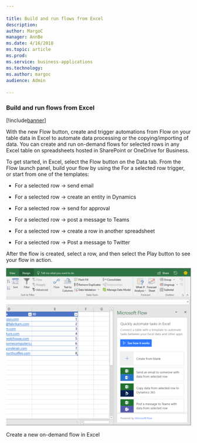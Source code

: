 ```yaml
---

title: Build and run flows from Excel
description: 
author: MargoC
manager: AnnBe
ms.date: 4/16/2018
ms.topic: article
ms.prod: 
ms.service: business-applications
ms.technology: 
ms.author: margoc
audience: Admin

---
```

### Build and run flows from Excel

[!include[banner](../../includes/banner.md)]




With the new Flow button, create and trigger automations from Flow on your table
data in Excel to automate data processing or the copying/importing of data. You
can create and run on-demand flows for selected rows in any Excel table on
spreadsheets hosted in SharePoint or OneDrive for Business.

To get started, in Excel, select the Flow button on the Data tab. From the Flow
launch panel, build your flow by using the For a selected row trigger, or start
from one of the templates:

-   For a selected row -\> send email

-   For a selected row -\> create an entity in Dynamics

-   For a selected row -\> send for approval

-   For a selected row -\> post a message to Teams

-   For a selected row -\> create a row in another spreadsheet

-   For a selected row -\> Post a message to Twitter

After the flow is created, select a row, and then select the Play button to see
your flow in action.

![A screenshot of Excel, showing how to create a new on-demand flow ](media/build-and-run-flows-from-excel-1.png "A screenshot of Excel, showing how to create a new on-demand flow ")
<!-- Picture 2 -->


Create a new on-demand flow in Excel
